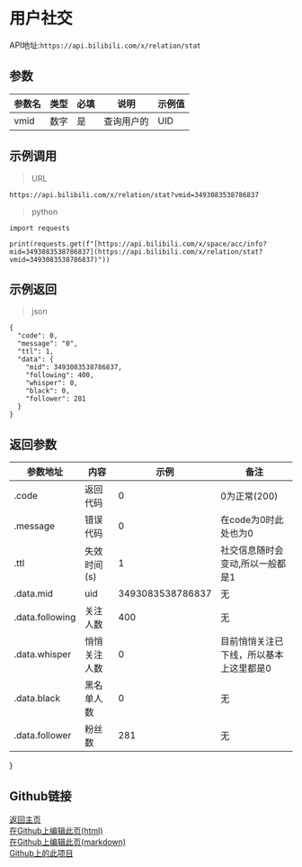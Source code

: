 # 用户社交
API地址:`https://api.bilibili.com/x/relation/stat`

## 参数
|参数名|	类型	|必填|	说明|	示例值|
|---|---|---|---|---|
|vmid	|数字|	是|	查询用户的| UID|	3493083538786837|

## 示例调用
>URL


```
https://api.bilibili.com/x/relation/stat?vmid=3493083538786837
```


>python


```
import requests

print(requests.get(f"[https://api.bilibili.com/x/space/acc/info?mid=3493083538786837](https://api.bilibili.com/x/relation/stat?vmid=3493083538786837)"))
```


## 示例返回
>json


```
{
  "code": 0,
  "message": "0",
  "ttl": 1,
  "data": {
    "mid": 3493083538786837,
    "following": 400,
    "whisper": 0,
    "black": 0,
    "follower": 281
  }
}
```


## 返回参数
| 参数地址  |  内容 |  示例 |  备注 |  
| ------------ | ---------------- | ------------ | ------------ |   
| .code  | 返回代码  | 0  |  0为正常(200) |  
|  .message | 错误代码  | 0  | 在code为0时此处也为0  |  
|  .ttl |  失效时间(s) | 1  | 社交信息随时会变动,所以一般都是1  |  
| .data.mid | uid | 3493083538786837 | 无 |
| .data.following | 关注人数 | 400 | 无 |
| .data.whisper | 悄悄关注人数 | 0 | 目前悄悄关注已下线，所以基本上这里都是0 |
| .data.black | 黑名单人数 | 0 | 无 |
| .data.follower | 粉丝数 | 281 | 无 |

}
## Github链接
[返回主页](https://qiufengcute.github.io/unofficial-bilibili-apis-docs/)  
[在Github上编辑此页(html)](https://github.com/qiufengcute/unofficial-bilibili-apis-docs/edit/main/docs/html/user_social.html)  
[在Github上编辑此页(markdown)](https://github.com/qiufengcute/unofficial-bilibili-apis-docs/edit/main/docs/markdown/user_social.md)  
[Github上的此项目](https://github.com/qiufengcute/unofficial-bilibili-apis-docs/)

